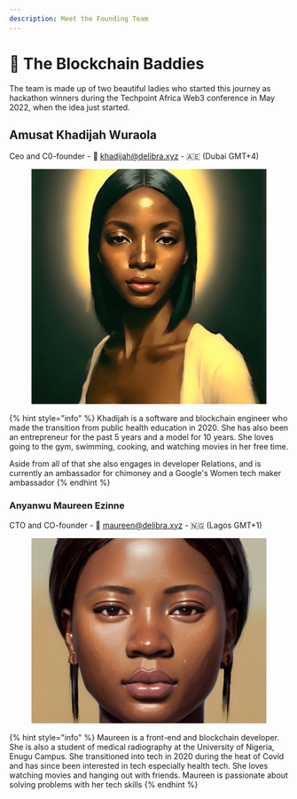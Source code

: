 ```yaml
---
description: Meet the Founding Team
---
```


# 👯 The Blockchain Baddies

The team is made up of two beautiful ladies who started this journey as hackathon winners during the Techpoint Africa Web3 conference in May 2022, when the idea just started.&#x20;

## Amusat Khadijah Wuraola

Ceo and C0-founder - 💌  khadijah@delibra.xyz -  🇦🇪  (Dubai GMT+4)

<figure><img src="../.gitbook/assets/avatar.JPG" alt=""><figcaption></figcaption></figure>

{% hint style="info" %}
Khadijah is a software and blockchain engineer who made the transition from public health education in 2020. She has also been an entrepreneur for the past 5 years and a model for 10 years. She loves going to the gym, swimming, cooking, and watching movies in her free time.

Aside from all of that she also engages in developer Relations, and is currently an ambassador for chimoney and a Google's Women tech maker ambassador
{% endhint %}

### Anyanwu Maureen Ezinne

CTO and CO-founder - 💌 maureen@delibra.xyz - 🇳🇬 (Lagos GMT+1)

<figure><img src="../.gitbook/assets/765a03dd-7bb4-4b06-82d3-49c00808787c.jpg" alt=""><figcaption></figcaption></figure>

{% hint style="info" %}
Maureen is a front-end and blockchain developer. She is also a student of medical radiography at the University of Nigeria, Enugu Campus. She transitioned into tech in 2020 during the heat of Covid and has since been interested in tech especially health tech. She loves watching movies and hanging out with friends. Maureen is passionate about solving problems with her tech skills
{% endhint %}
